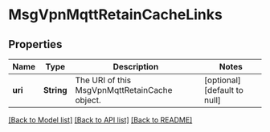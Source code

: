 # MsgVpnMqttRetainCacheLinks

## Properties
Name | Type | Description | Notes
------------ | ------------- | ------------- | -------------
**uri** | **String** | The URI of this MsgVpnMqttRetainCache object. | [optional] [default to null]

[[Back to Model list]](../README.md#documentation-for-models) [[Back to API list]](../README.md#documentation-for-api-endpoints) [[Back to README]](../README.md)


